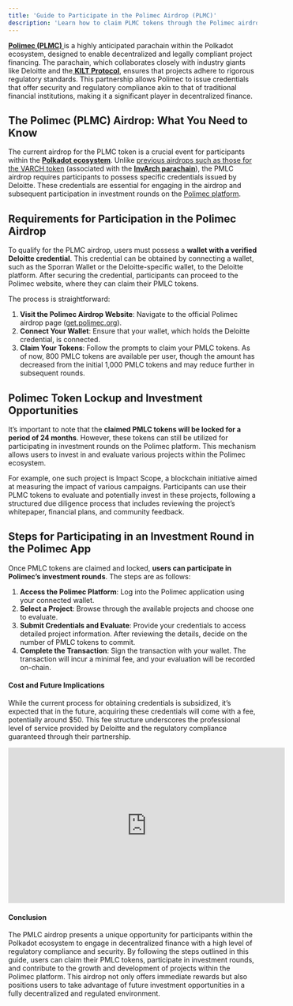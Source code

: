 ```yaml
---
title: 'Guide to Participate in the Polimec Airdrop (PLMC)'
description: 'Learn how to claim PLMC tokens through the Polimec airdrop and participate in decentralized investment opportunities within Polkadot.'
---
```


[**Polimec (PLMC)** ](https://dablock.com/dapps/polimec/)is a highly anticipated parachain within the Polkadot ecosystem, designed to enable decentralized and legally compliant project financing. The parachain, which collaborates closely with industry giants like Deloitte and the[ **KILT Protocol**](https://dablock.com/dapps/kilt-protocol/), ensures that projects adhere to rigorous regulatory standards. This partnership allows Polimec to issue credentials that offer security and regulatory compliance akin to that of traditional financial institutions, making it a significant player in decentralized finance.

## The Polimec (PLMC) Airdrop: What You Need to Know
The current airdrop for the PLMC token is a crucial event for participants within the [**Polkadot ecosystem**](https://dablock.com/ecosystem/). Unlike [previous airdrops such as those for the VARCH token](https://dablock.com/news/polkadot-invarch-network-airdrop-varch/) (associated with the [**InvArch parachain**](https://dablock.com/dapps/invarch-network/)), the PMLC airdrop requires participants to possess specific credentials issued by Deloitte. These credentials are essential for engaging in the airdrop and subsequent participation in investment rounds on the [Polimec platform](https://dablock.com/dapps/polimec/).

## Requirements for Participation in the Polimec Airdrop
To qualify for the PLMC airdrop, users must possess a **wallet with a verified Deloitte credential**. This credential can be obtained by connecting a wallet, such as the Sporran Wallet or the Deloitte-specific wallet, to the Deloitte platform. After securing the credential, participants can proceed to the Polimec website, where they can claim their PMLC tokens.

The process is straightforward:

1. **Visit the Polimec Airdrop Website**: Navigate to the official Polimec airdrop page ([get.polimec.org](https://get.polimec.org/)).
2. **Connect Your Wallet**: Ensure that your wallet, which holds the Deloitte credential, is connected.
3. **Claim Your Tokens**: Follow the prompts to claim your PMLC tokens. As of now, 800 PMLC tokens are available per user, though the amount has decreased from the initial 1,000 PMLC tokens and may reduce further in subsequent rounds.

## Polimec Token Lockup and Investment Opportunities
It’s important to note that the **claimed PMLC tokens will be locked for a period of 24 months**. However, these tokens can still be utilized for participating in investment rounds on the Polimec platform. This mechanism allows users to invest in and evaluate various projects within the Polimec ecosystem.

For example, one such project is Impact Scope, a blockchain initiative aimed at measuring the impact of various campaigns. Participants can use their PLMC tokens to evaluate and potentially invest in these projects, following a structured due diligence process that includes reviewing the project’s whitepaper, financial plans, and community feedback.

## Steps for Participating in an Investment Round in the Polimec App
Once PMLC tokens are claimed and locked, **users can participate in Polimec’s investment rounds**. The steps are as follows:
1. **Access the Polimec Platform**: Log into the Polimec application using your connected wallet.
2. **Select a Project**: Browse through the available projects and choose one to evaluate.
3. **Submit Credentials and Evaluate**: Provide your credentials to access detailed project information. After reviewing the details, decide on the number of PMLC tokens to commit.
4. **Complete the Transaction**: Sign the transaction with your wallet. The transaction will incur a minimal fee, and your evaluation will be recorded on-chain.

#### Cost and Future Implications
While the current process for obtaining credentials is subsidized, it’s expected that in the future, acquiring these credentials will come with a fee, potentially around $50. This fee structure underscores the professional level of service provided by Deloitte and the regulatory compliance guaranteed through their partnership.

<iframe allowfullscreen="allowfullscreen" frameborder="0" height="315" src="https://www.youtube.com/embed/LRdIdiLuKSo?si=HwnZokV6OViE6m2R" title="YouTube video player" width="560"></iframe>

#### Conclusion
The PMLC airdrop presents a unique opportunity for participants within the Polkadot ecosystem to engage in decentralized finance with a high level of regulatory compliance and security. By following the steps outlined in this guide, users can claim their PMLC tokens, participate in investment rounds, and contribute to the growth and development of projects within the Polimec platform. This airdrop not only offers immediate rewards but also positions users to take advantage of future investment opportunities in a fully decentralized and regulated environment.